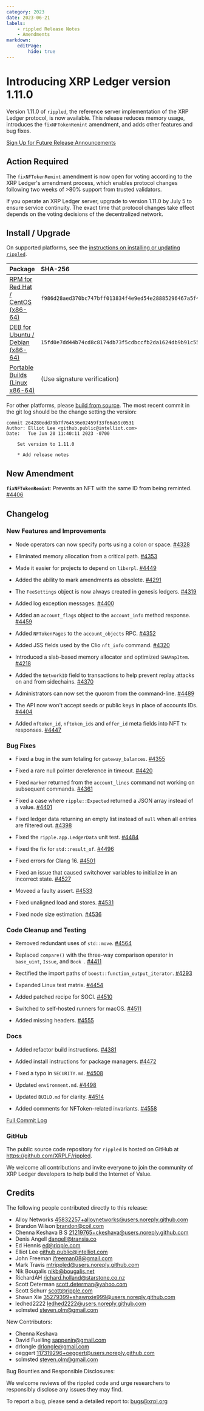 ```yaml
---
category: 2023
date: 2023-06-21
labels:
    - rippled Release Notes
    - Amendments
markdown:
    editPage:
        hide: true
---
```

# Introducing XRP Ledger version 1.11.0

Version 1.11.0 of `rippled`, the reference server implementation of the XRP Ledger protocol, is now available. This release reduces memory usage, introduces the `fixNFTokenRemint` amendment, and adds other features and bug fixes.

[Sign Up for Future Release Announcements](https://groups.google.com/g/ripple-server)

<!-- BREAK -->

## Action Required

The `fixNFTokenRemint` amendment is now open for voting according to the XRP Ledger's amendment process, which enables protocol changes following two weeks of >80% support from trusted validators.

If you operate an XRP Ledger server, upgrade to version 1.11.0 by July 5 to ensure service continuity. The exact time that protocol changes take effect depends on the voting decisions of the decentralized network.


## Install / Upgrade

On supported platforms, see the [instructions on installing or updating `rippled`](https://xrpl.org/install-rippled.html).

| Package | SHA-256 |
|:--------|:--------|
| [RPM for Red Hat / CentOS (x86-64)](https://repos.ripple.com/repos/rippled-rpm/stable/rippled-1.11.0-1.el7.x86_64.rpm) | `f986d28aed370bc747bff013834f4e9ed54e28885296467a5f465b32f04bebf0` |
| [DEB for Ubuntu / Debian (x86-64)](https://repos.ripple.com/repos/rippled-deb/pool/stable/rippled_1.11.0-1_amd64.deb) | `15fd0e7dd44b74cd8c8174db73f5cdbccfb2da1624db9b91c559dff62e651d4f` |
| [Portable Builds (Linux x86-64)](https://github.com/XRPLF/rippled-portable-builds) | (Use signature verification) |

For other platforms, please [build from source](https://github.com/ripple/rippled/tree/master/Builds). The most recent commit in the git log should be the change setting the version:

```text
commit 264280edd79b7f764536e02459f33f66a59c0531
Author: Elliot Lee <github.public@intelliot.com>
Date:   Tue Jun 20 11:40:11 2023 -0700

    Set version to 1.11.0
    
    * Add release notes
```


## New Amendment

**`fixNFTokenRemint`**: Prevents an NFT with the same ID from being reminted. [#4406](https://github.com/XRPLF/rippled/pull/4406)


## Changelog


### New Features and Improvements

- Node operators can now specify ports using a colon or space. [#4328](https://github.com/XRPLF/rippled/pull/4328)

- Eliminated memory allocation from a critical path. [#4353](https://github.com/XRPLF/rippled/pull/4353)

- Made it easier for projects to depend on `libxrpl`. [#4449](https://github.com/XRPLF/rippled/pull/4449)

- Added the ability to mark amendments as obsolete. [#4291](https://github.com/XRPLF/rippled/pull/4291)

- The `FeeSettings` object is now always created in genesis ledgers. [#4319](https://github.com/XRPLF/rippled/pull/4319)

- Added log exception messages. [#4400](https://github.com/XRPLF/rippled/pull/4400)

- Added an `account_flags` object to the `account_info` method response. [#4459](https://github.com/XRPLF/rippled/pull/4459)

- Added `NFTokenPages` to the `account_objects` RPC. [#4352](https://github.com/XRPLF/rippled/pull/4352)

- Added JSS fields used by the Clio `nft_info` command. [#4320](https://github.com/XRPLF/rippled/pull/4320)

- Introduced a slab-based memory allocator and optimized `SHAMapItem`. [#4218](https://github.com/XRPLF/rippled/pull/4218)

- Added the `NetworkID` field to transactions to help prevent replay attacks on and from sidechains. [#4370](https://github.com/XRPLF/rippled/pull/4370)

- Administrators can now set the quorom from the command-line. [#4489](https://github.com/XRPLF/rippled/pull/4489)

- The API now won't accept seeds or public keys in place of accounts IDs. [#4404](https://github.com/XRPLF/rippled/pull/4404)

- Added `nftoken_id`, `nftoken_ids` and `offer_id` meta fields into NFT `Tx` responses. [#4447](https://github.com/XRPLF/rippled/pull/4447)


### Bug Fixes

- Fixed a bug in the sum totaling for `gateway_balances`. [#4355](https://github.com/XRPLF/rippled/pull/4355)

- Fixed a rare null pointer dereference in timeout. [#4420](https://github.com/XRPLF/rippled/pull/4420)

- Fixed `marker` returned from the `account_lines` command not working on subsequent commands. [#4361](https://github.com/XRPLF/rippled/pull/4361)

- Fixed a case where `ripple::Expected` returned a JSON array instead of a value. [#4401](https://github.com/XRPLF/rippled/pull/4401)

- Fixed ledger data returning an empty list instead of `null` when all entries are filtered out. [#4398](https://github.com/XRPLF/rippled/pull/4398)

- Fixed the `ripple.app.LedgerData` unit test. [#4484](https://github.com/XRPLF/rippled/pull/4484)

- Fixed the fix for `std::result_of`. [#4496](https://github.com/XRPLF/rippled/pull/4496)

- Fixed errors for Clang 16. [#4501](https://github.com/XRPLF/rippled/pull/4501)

- Fixed an issue that caused switchover variables to initialize in an incorrect state. [#4527](https://github.com/XRPLF/rippled/pull/4527)

- Moveed a faulty assert. [#4533](https://github.com/XRPLF/rippled/pull/4533)

- Fixed unaligned load and stores. [#4531](https://github.com/XRPLF/rippled/pull/4531)

- Fixed node size estimation. [#4536](https://github.com/XRPLF/rippled/pull/4536)


### Code Cleanup and Testing

- Removed redundant uses of `std::move`. [#4564](https://github.com/XRPLF/rippled/pull/4565)

- Replaced `compare()` with the three-way comparison operator in `base_uint`, `Issue`, and `Book `. [#4411](https://github.com/XRPLF/rippled/pull/4411)

- Rectified the import paths of `boost::function_output_iterator`. [#4293](https://github.com/XRPLF/rippled/pull/4293)

- Expanded Linux test matrix. [#4454](https://github.com/XRPLF/rippled/pull/4454)

- Added patched recipe for SOCI. [#4510](https://github.com/XRPLF/rippled/pull/4510)

- Switched to self-hosted runners for macOS. [#4511](https://github.com/XRPLF/rippled/pull/4511)

- Added missing headers. [#4555](https://github.com/XRPLF/rippled/pull/4555)


### Docs

- Added refactor build instructions. [#4381](https://github.com/XRPLF/rippled/pull/4381)

- Added install instructions for package managers. [#4472](https://github.com/XRPLF/rippled/pull/4472)

- Fixed a typo in `SECURITY.md`. [#4508](https://github.com/XRPLF/rippled/pull/4508)

- Updated `environment.md`. [#4498](https://github.com/XRPLF/rippled/pull/4498)

- Updated `BUILD.md` for clarity. [#4514](https://github.com/XRPLF/rippled/pull/4514)

- Added comments for NFToken-related invariants. [#4558](https://github.com/XRPLF/rippled/pull/4558)


[Full Commit Log](https://github.com/XRPLF/rippled/compare/1.10.0...1.11.0)


### GitHub

The public source code repository for `rippled` is hosted on GitHub at <https://github.com/XRPLF/rippled>.

We welcome all contributions and invite everyone to join the community of XRP Ledger developers to help build the Internet of Value.


## Credits

The following people contributed directly to this release:

- Alloy Networks <45832257+alloynetworks@users.noreply.github.com>
- Brandon Wilson <brandon@coil.com>
- Chenna Keshava B S <21219765+ckeshava@users.noreply.github.com>
- Denis Angell <dangell@transia.co>
- Ed Hennis <ed@ripple.com>
- Elliot Lee <github.public@intelliot.com>
- John Freeman <jfreeman08@gmail.com>
- Mark Travis <mtrippled@users.noreply.github.com>
- Nik Bougalis <nikb@bougalis.net>
- RichardAH <richard.holland@starstone.co.nz>
- Scott Determan <scott.determan@yahoo.com>
- Scott Schurr <scott@ripple.com>
- Shawn Xie <35279399+shawnxie999@users.noreply.github.com>
- ledhed2222 <ledhed2222@users.noreply.github.com>
- solmsted <steven.olm@gmail.com>

New Contributors:

- Chenna Keshava
- David Fuelling <sappenin@gmail.com>
- drlongle <drlongle@gmail.com>
- oeggert <117319296+oeggert@users.noreply.github.com>
- solmsted <steven.olm@gmail.com>

Bug Bounties and Responsible Disclosures:

We welcome reviews of the rippled code and urge researchers to responsibly disclose any issues they may find.

To report a bug, please send a detailed report to: <bugs@xrpl.org>
